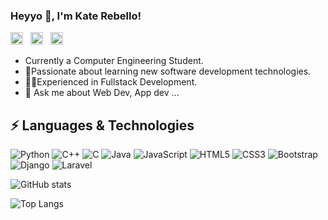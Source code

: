 ### Heyyo 👋, I'm Kate Rebello! 
<a href="mailto:katerebello27@gmail.com" target="_blank"><img src="https://www.flaticon.com/svg/static/icons/svg/732/732200.svg" alt="mail" height="20" width="20" /></a>
&nbsp;
<a href="https://www.linkedin.com/in/kate-rebello-a38235194" target="_blank"><img src="https://image.flaticon.com/icons/png/512/174/174857.png" alt="linkedIn" height="20" width="20" /></a> &nbsp;
<a href="https://www.instagram.com/kate_rebello__/" target="_blank"><img src="https://image.flaticon.com/icons/png/512/1384/1384063.png" alt="instagram" height="20" width="20" /></a> 

<!-- [![Website Badge](https://img.shields.io/badge/Website-3b5998?style=flat-square&logo=google-chrome&logoColor=white)]() -->

<!-- **katerebello/katerebello** is a ✨ _special_ ✨ repository because its `README.md` (this file) appears on your GitHub profile. -->


<!-- - 🔭 I’m currently working on ... -->
- Currently a  Computer Engineering Student.
- 🚀Passionate about learning new software development technologies.
- 👨‍💻Experienced in Fullstack Development.
- 💬 Ask me about Web Dev, App dev ...
<!-- - 👯 I’m looking to collaborate on ...
- 🤔 I’m looking for help with ...
- 📫 How to reach me: ... -->
<!-- - 😄 Pronouns: ... -->
<!-- - ⚡ Fun fact: ... -->

## ⚡ Languages & Technologies

![Python](https://img.shields.io/badge/-Python-black?style=flat-clrcle&logo=Python)
![C++](https://img.shields.io/badge/-C++-black?style=flat-circle&logo=c)
![C](https://img.shields.io/badge/-C-black?style=flat-circle&logo=c)
![Java](https://img.shields.io/badge/-java-black?style=flat-circle&logo=java)
![JavaScript](https://img.shields.io/badge/-JavaScript-black?style=flat-circle&logo=javascript)
![HTML5](https://img.shields.io/badge/-HTML5-black?style=flat-square&logo=html5)
![CSS3](https://img.shields.io/badge/-CSS3-black?style=flat-square&logo=css3)
![Bootstrap](https://img.shields.io/badge/-Bootstrap-black?style=flat-square&logo=bootstrap)
![Django](https://img.shields.io/badge/-Django-black?style=flat-clrcle&logo=Django)
![Laravel](https://img.shields.io/badge/-Laravel-black?style=flat-clrcle&logo=Laravel)


<!-- githubstats -->
![GitHub stats](https://github-readme-stats.vercel.app/api?username=katerebello&show_icons=true&theme=radical)

![Top Langs](https://github-readme-stats.vercel.app/api/top-langs/?username=katerebello&layout=compact&theme=radical)

